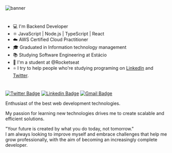 <img src="https://yt3.googleusercontent.com/26udGFVvmPo1UItp3XW7JsfyP8f2VlJvNDh_t6QW_nVzzxL_Navk46h5lTXnfT3KAk626-WLKw=w1707-fcrop64=1,00005a57ffffa5a8-k-c0xffffffff-no-nd-rj" alt="banner" />

#

- 💻 I'm Backend Developer
- ⚛️ JavaScript | Node.js | TypeScript | React
- ☁️ AWS Certified Cloud Practitioner
- 🎓 Graduated in Information technology management
- 📚 Studying Software Engineering at Estácio
- 🚀 I'm a student at @Rocketseat
- ⭐ I try to help people who're studying programing on [LinkedIn](https://www.linkedin.com/in/oalvesxp/) and [Twitter](https://twitter.com/oalvesxp).

#

[![Twitter Badge](https://img.shields.io/badge/-@oalvesxp-7c2ec9?style=flat-square&labelColor=7c2ec9&logo=twitter&logoColor=white&link=https://twitter.com/oalvesxp)](https://twitter.com/oalvesxp) 
[![Linkedin Badge](https://img.shields.io/badge/-Osvaldo%20Alves-7c2ec9?style=flat-square&logo=Linkedin&logoColor=white&link=https://www.linkedin.com/in/oalvesxp/)](https://www.linkedin.com/in/oalvesxp/) 
[![Gmail Badge](https://img.shields.io/badge/oalves.neto@outlook.com-7c2ec9?style=flat-square&logo=Gmail&logoColor=white&link=mailto:oalves.neto@outlook.com)](mailto:oalves.neto@outlook.com)

Enthusiast of the best web development technologies.

My passion for learning new technologies drives me to create scalable and efficient solutions.

"Your future is created by what you do today, not tomorrow."</br>
I am always looking to improve myself and embrace challenges that help me grow professionally, with the aim of becoming an increasingly complete developer.
